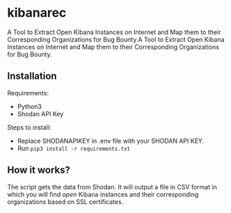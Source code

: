 # kibanarec
A Tool to Extract Open Kibana Instances on Internet and Map them to their Corresponding Organizations for Bug Bounty.A Tool to Extract Open Kibana Instances on Internet and Map them to their Corresponding Organizations for Bug Bounty.

## Installation
Requirements:
- Python3 
- Shodan API Key

Steps to install:
- Replace SHODANAPIKEY in .env file with your SHODAN API KEY.
- Run `pip3 install -r requirements.txt`

## How it works?
The script gets the data from Shodan. It will output a file in CSV format in which you will find *open* Kibana instances and their corresponding organizations based on SSL certificates.
